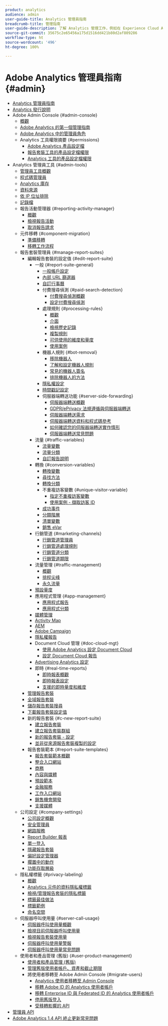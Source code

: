 ```yaml
---
product: analytics
audience: admin
user-guide-title: Analytics 管理員指南
breadcrumb-title: 管理指南
user-guide-description: 了解 Analytics 管理工作，例如在 Experience Cloud Admin Console 中管理使用者和產品、設定報告套裝等。
source-git-commit: 35675c2e65456a175d1516dd421b80d2af809286
workflow-type: ht
source-wordcount: '496'
ht-degree: 100%

---
```



# Adobe Analytics 管理員指南 {#admin}

+ [Analytics 管理員指南](home.md)
+ [Analytics 發行說明](https://experienceleague.adobe.com/zh-hant/docs/analytics/release-notes/latest)
+ Adobe Admin Console  {#admin-console}
   + [概觀](admin-console/home.md)
   + [Adobe Analytics 的第一個管理指南](admin-console/first-admin-guide.md)
   + [Adobe Analytics 中的管理員角色](admin-console/admin-roles-in-analytics.md)
   + Analytics 工具權限摘要 {#permissions}
      + [Adobe Analytics 產品設定檔](admin-console/permissions/product-profile.md)
      + [報告套裝工具的產品設定檔權限](admin-console/permissions/report-suite-tools.md)
      + [Analytics 工具的產品設定檔權限](admin-console/permissions/analytics-tools.md)
+ Analytics 管理員工具 {#admin-tools}
   + [管理員工具概觀](tools/c-admin-tools.md)
   + [程式碼管理員](tools/code-manager-admin.md)
   + [Analytics 庫存](tools/analytics-inventory.md)
   + [資料來源](tools/data-sources.md)
   + [依 IP 位址排除](tools/exclude-ip.md)
   + [記錄檔](tools/logs.md)
   + 報告活動管理器 {#reporting-activity-manager}
      + [概觀](tools/reporting-activity-manager/reporting-activity-overview.md)
      + [檢視報告活動](tools//reporting-activity-manager/reporting-activity.md)
      + [取消報告請求](tools/reporting-activity-manager/reporting-activity-cancel-requests.md)
   + 元件移轉  {#component-migration}
      + [準備移轉](tools/component-migration/prepare-component-migration.md)
      + [移轉工作流程](tools/component-migration/component-migration.md)
   + 報告套裝管理員 {#manage-report-suites}
      + 編輯報告套裝的設定值  {#edit-report-suite}
         + 一般 {#report-suite-general}
            + [一般帳戶設定](tools/manage-rs/edit-settings/general/general-acct-settings-admin.md)
            + [內部 URL 篩選器](tools/manage-rs/edit-settings/general/internal-url-filter-admin.md)
            + [自訂行事曆](tools/manage-rs/edit-settings/general/custom-calendar.md)
            + 付費搜尋偵測 {#paid-search-detection}
               + [付費搜尋偵測概觀](tools/manage-rs/edit-settings/general/paid-search-detection/paid-search-detection.md)
               + [設定付費搜尋偵測](tools/manage-rs/edit-settings/general/paid-search-detection/t-paid-search-detection.md)
            + 處理規則 {#processing-rules}
               + [概觀](tools/manage-rs/edit-settings/general/processing-rules/pr-overview.md)
               + [介面](tools/manage-rs/edit-settings/general/processing-rules/pr-interface.md)
               + [檢視歷史記錄](tools/manage-rs/edit-settings/general/processing-rules/pr-view-history.md)
               + [複製規則](tools/manage-rs/edit-settings/general/processing-rules/pr-copy.md)
               + [可供使用的維度和量度](tools/manage-rs/edit-settings/general/processing-rules/pr-variables.md)
               + [使用案例](tools/manage-rs/edit-settings/general/processing-rules/pr-use-cases.md)
            + 機器人規則 {#bot-removal}
               + [移除機器人](tools/manage-rs/edit-settings/general/bot-removal/bot-removal.md)
               + [了解和設定機器人規則](tools/manage-rs/edit-settings/general/bot-removal/bot-rules.md)
               + [常見的機器人簽名](tools/manage-rs/edit-settings/general/bot-removal/bot-signatures.md)
               + [排除機器人的方法](tools/manage-rs/edit-settings/general/bot-removal/bot-exclusion-methods.md)
            + [隱私權設定](tools/manage-rs/edit-settings/general/privacy-settings.md)
            + [時間戳記設定](tools/manage-rs/edit-settings/general/timestamp-configuration.md)
            + 伺服器端轉送功能 {#server-side-forwarding}
               + [伺服器端轉送概觀](tools/manage-rs/edit-settings/general/c-server-side-forwarding/ssf.md)
               + [GDPR/ePrivacy 法規遵循與伺服器端轉送](tools/manage-rs/edit-settings/general/c-server-side-forwarding/ssf-gdpr.md)
               + [伺服器端轉送需求](tools/manage-rs/edit-settings/general/c-server-side-forwarding/ssf-requirements.md)
               + [伺服器端轉送資料和程式碼參考](tools/manage-rs/edit-settings/general/c-server-side-forwarding/ssf-reference.md)
               + [如何確認您的伺服器端轉送實作情形](tools/manage-rs/edit-settings/general/c-server-side-forwarding/ssf-verify.md)
               + [伺服器端轉送常見問題](tools/manage-rs/edit-settings/general/c-server-side-forwarding/ssf-faq.md)
         + 流量 {#traffic-variables}
            + [流量變數](tools/manage-rs/edit-settings/c-traffic-variables/traffic-var.md)
            + [流量分類](tools/manage-rs/edit-settings/c-traffic-variables/traffic-classifications.md)
            + [自訂報告說明](tools/manage-rs/edit-settings/c-traffic-variables/custom-desc-admin.md)
         + 轉換 {#conversion-variables}
            + [轉換變數](tools/manage-rs/edit-settings/conversion-var-admin/conversion-var-admin.md)
            + [尋找方法](tools/manage-rs/edit-settings/conversion-var-admin/finding-methods.md)
            + [轉換分類](tools/manage-rs/edit-settings/conversion-var-admin/conversion-classifications.md)
            + 不重複訪客變數 {#unique-visitor-variable}
               + [指定不重複訪客變數](tools/manage-rs/edit-settings/conversion-var-admin/unique-visitor-variable-admin/t-unique-visitor-variable.md)
               + [使用案例 - 擷取訪客 ID](tools/manage-rs/edit-settings/conversion-var-admin/unique-visitor-variable-admin/extract-visitorids-usecase.md)
            + [成功事件](tools/manage-rs/edit-settings/conversion-var-admin/c-success-events/success-event.md)
            + [分類階層](tools/manage-rs/edit-settings/conversion-var-admin/classification-hierarchies.md)
            + [清單變數](tools/manage-rs/edit-settings/conversion-var-admin/list-var-admin.md)
            + [銷售 eVar](tools/manage-rs/edit-settings/conversion-var-admin/merchandising-evars.md)
         + 行銷管道 {#marketing-channels}
            + [行銷管道管理員](tools/manage-rs/edit-settings/marketing-channels/c-channels.md)
            + [行銷管道處理規則](tools/manage-rs/edit-settings/marketing-channels/c-rules.md)
            + [行銷管道分類](tools/manage-rs/edit-settings/marketing-channels/classifications-mchannel.md)
            + [行銷管道期限](tools/manage-rs/edit-settings/marketing-channels/visitor-engagement.md)
         + 流量管理 {#traffic-management}
            + [概觀](tools/manage-rs/edit-settings/c-traffic-management/traffic-management.md)
            + [排程尖峰](tools/manage-rs/edit-settings/c-traffic-management/t-traffic-schedule-spike.md)
            + [永久流量](tools/manage-rs/edit-settings/c-traffic-management/t-traffic-permanent.md)
         + [預設量度](tools/manage-rs/edit-settings/default-metrics.md)
         + 應用程式管理 {#app-management}
            + [應用程式報告](tools/manage-rs/edit-settings/app-reporting.md)
            + [應用程式分類](tools/manage-rs/edit-settings/app-classifications.md)
         + [媒體管理](tools/manage-rs/edit-settings/media-management.md)
         + [Activity Map](tools/manage-rs/edit-settings/activity-map.md)
         + [AEM](tools/manage-rs/edit-settings/adobe-experience-manager.md)
         + [Adobe Campaign](tools/manage-rs/edit-settings/adobe-campaign.md)
         + [隱私權報告](tools/manage-rs/edit-settings/privacy-reporting.md)
         + Document Cloud 管理 {#doc-cloud-mgt}
            + [使用 Adobe Analytics 設定 Document Cloud](tools/manage-rs/edit-settings/document-cloud-mgt.md)
            + [設定 Document Cloud 報告](tools/manage-rs/edit-settings/document-cloud-config.md)
         + [Advertising Analytics 設定](tools/manage-rs/edit-settings/advertising-analytics-config.md)
         + 即時 {#real-time-reports}
            + [即時報表概觀](tools/manage-rs/edit-settings/realtime/realtime.md)
            + [即時報表設定](tools/manage-rs/edit-settings/realtime/t-realtime-admin.md)
            + [支援的即時量度和維度](tools/manage-rs/edit-settings/realtime/realtime-metrics.md)
      + [管理報告套裝](tools/manage-rs/report-suites-admin.md)
      + [全域報告套裝](tools/manage-rs/rollup-report-suite.md)
      + [儲存報告套裝搜尋](tools/manage-rs/t-report-suite-saved-search.md)
      + [下載報告套裝設定值](tools/manage-rs/t-download-rs-settings.md)
      + 新的報告套裝  {#c-new-report-suite}
         + [建立報告套裝](tools/manage-rs/new-rs/t-create-a-report-suite.md)
         + [建立報告套裝群組](tools/manage-rs/new-rs/t-create-rs-group.md)
         + [新的報告套裝 - 設定](tools/manage-rs/new-rs/new-report-suite.md)
         + [並非從來源報告套裝複製的設定](tools/manage-rs/new-rs/settings-not-copied-from-rs.md)
      + 報告套裝範本  {#report-suite-templates}
         + [報告套裝範本概觀](tools/manage-rs/rs-templates/report-suite-templates.md)
         + [整合入口網站](tools/manage-rs/rs-templates/aggregator-portal.md)
         + [商務](tools/manage-rs/rs-templates/commerce-admin.md)
         + [內容與媒體](tools/manage-rs/rs-templates/content-media.md)
         + [預設範本](tools/manage-rs/rs-templates/default-rs-template.md)
         + [金融服務](tools/manage-rs/rs-templates/financial-services.md)
         + [工作入口網站](tools/manage-rs/rs-templates/job-portal.md)
         + [銷售機會開發](tools/manage-rs/rs-templates/lead-generation.md)
         + [支援媒體](tools/manage-rs/rs-templates/support-media.md)
   + 公司設定 {#company-settings}
      + [公司設定概觀](tools/company/c-company-settings.md)
      + [安全管理員](tools/company/security-manager.md)
      + [網路服務](tools/company/web-services-admin.md)
      + [Report Builder 報表](tools/company/report-builder-reports-admin.md)
      + [單一登入](tools/company/single-signon-admin.md)
      + [隱藏報告套裝](tools/company/c-hide-report-suites.md)
      + [偏好設定管理器](tools/company/preferences-manager.md)
      + [擱置中的動作](tools/company/pending-actions-admin.md)
      + [功能存取層級](tools/company/feature-access-levels.md)
   + 隱私權標籤 {#privacy-labeling}
      + [概觀](tools/privacy-labeling/labeling-overview.md)
      + [Analytics 元件的資料隱私權標籤](tools/privacy-labeling/labels.md)
      + [檢視/管理報告套裝的隱私標籤](tools/privacy-labeling/view-settings.md)
      + [標籤最佳做法](tools/privacy-labeling/best-practices.md)
      + [標籤範例](tools/privacy-labeling/examples.md)
      + [命名空間](tools/privacy-labeling/namespaces.md)
   + 伺服器呼叫使用量 {#server-call-usage}
      + [伺服器呼叫使用量概觀](tools/server-call-usage/overage-overview.md)
      + [檢視目前伺服器呼叫使用量](tools/server-call-usage/server-call-usage-dashboard.md)
      + [檢視報告套裝使用量](tools/server-call-usage/report-suite-usage.md)
      + [伺服器呼叫使用量警報](tools/server-call-usage/scu-alerts.md)
      + [伺服器呼叫使用量常見問題](tools/server-call-usage/overage-faq.md)
   + 使用者和產品管理 (舊版) {#user-product-management}
      + [使用者和產品管理 (舊版)](tools/user-management/user-management.md)
      + [管理舊版使用者帳戶、資產和截止期限](tools/user-management/users-assets.md)
      + 將使用者移轉至 Adobe Admin Console  {#migrate-users}
         + [Analytics 使用者移轉至 Admin Console](tools/user-management/user-migration/c-migration-tool.md)
         + [移轉 Adobe ID 的 Analytics 使用者帳戶](tools/user-management/user-migration/t-migrate-users.md)
         + [移轉 Enterprise ID 與 Federated ID 的 Analytics 使用者帳戶](tools/user-management/user-migration/migrate-enterprise.md)
         + [停用舊版登入](tools/user-management/user-migration/t-disable-legacy-login.md)
         + [受移轉影響的 API](tools/user-management/user-migration/developer.md)
+ [管理員 API](c-admin-api/c-admin-api.md)
+ [Adobe Analytics 1.4 API 終止更新常見問題](c-admin-api/c-admin-14-api-eol.md)

